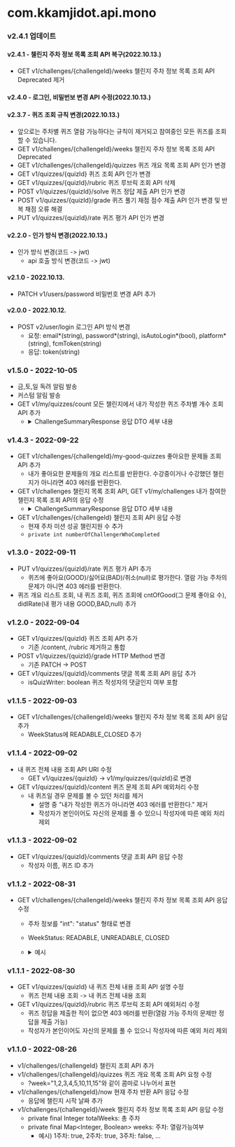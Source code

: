 # com.kkamjidot.api.mono
### v2.4.1 업데이트
#### v2.4.1 - 챌린지 주차 정보 목록 조회 API 복구(2022.10.13.)
- GET v1/challenges/{challengeId}/weeks 챌린지 주차 정보 목록 조회 API Deprecated 제거
#### v2.4.0 - 로그인, 비밀번보 변경 API 수정(2022.10.13.)
#### v2.3.7 - 퀴즈 조회 규칙 변경(2022.10.13.)
- 앞으로는 주차별 퀴즈 열람 가능하다는 규칙이 제거되고 참여중인 모든 퀴즈를 조회할 수 있습니다.
- GET v1/challenges/{challengeId}/weeks 챌린지 주차 정보 목록 조회 API Deprecated
- GET v1/challenges/{challengeId}/quizzes 퀴즈 개요 목록 조회 API 인가 변경
- GET v1/quizzes/{quizId} 퀴즈 조회 API 인가 변경
- GET v1/quizzes/{quizId}/rubric 퀴즈 루브릭 조회 API 삭제
- POST v1/quizzes/{quizId}/solve 퀴즈 정답 제출 API 인가 변경
- POST v1/quizzes/{quizId}/grade 퀴즈 풀기 채점 점수 제출 API 인가 변경 및 반복 채점 오류 해결
- PUT v1/quizzes/{quizId}/rate 퀴즈 평가 API 인가 변경
#### v2.2.0 - 인가 방식 변경(2022.10.13.)
- 인가 방식 변경(코드 -> jwt)
  - api 호출 방식 변경(코드 -> jwt)
#### v2.1.0 - 2022.10.13.
- PATCH v1/users/password 비밀번호 변경 API 추가
#### v2.0.0 - 2022.10.12.
- POST v2/user/login 로그인 API 방식 변경
  - 요청: email*(string), password*(string), isAutoLogin*(bool), platform*(string), fcmToken(string)
  - 응답: token(string)

### v1.5.0 - 2022-10-05
- 금,토,일 독려 알림 발송
- 커스텀 알림 발송
- GET v1/my/quizzes/count 모든 챌린지에서 내가 작성한 퀴즈 주차별 개수 조회 API 추가
  - <details  markdown="1">
    <summary>ChallengeSummaryResponse 응답 DTO 세부 내용</summary>

    ```
    [
      {
        "week": 1,
        "count": 4
      },
      {
        "week": 2,
        "count": 3
      },
      {
        "week": 3,
        "count": 2
      },
      {
        "week": 4,
        "count": 1
      }
    ]
    ```
    </details>

### v1.4.3 - 2022-09-22
- GET v1/challenges/{challengeId}/my-good-quizzes 좋아요한 문제들 조회 API 추가
  - 내가 좋아요한 문제들의 개요 리스트를 반환한다. 수강중이거나 수강했던 챌린지가 아니라면 403 에러를 반환한다.
- GET v1/challenges 챌린지 목록 조회 API, GET v1/my/challenges 내가 참여한 챌린지 목록 조회 API의 응답 수정
  - <details  markdown="1">
    <summary>ChallengeSummaryResponse 응답 DTO 세부 내용</summary>

    ```
    @Schema(description = "현재 주차 미션 성공 챌린지원 수") private int numberOfChallengerWhoCompleted;@Schema(description = "챌린지 ID") private final Long challengeId;
    @Schema(description = "챌린지 제목") private final String title;
    @Schema(description = "챌린지가 진행되는 주차 수") private final Integer totalWeeks;
    @Schema(description = "주차별 최소 제출 문제 수") private final Integer minNumOfQuizzesByWeek;
    @Schema(description = "챌린지 참가비(없으면 0)") private final Integer cost;
    @Schema(description = "대상 대학") private final String university;
    @Schema(description = "대상 학과") private final String department;
    @Schema(description = "교수명") private final String professorName;
    @Schema(description = "챌린지 기수") private final Integer chapter;
    @Schema(description = "챌린지 대상") private final String target;
    @Schema(description = "챌린지 시작일시") private final LocalDateTime startDate;
    @Schema(description = "챌린지 종료일시") private final LocalDateTime endDate;
    @Schema(description = "신청시작일시") private final LocalDateTime applicationStartDate;
    @Schema(description = "신청종료일시") private final LocalDateTime applicationEndDate;
    @Schema(description = "챌린지 이미지 경로") private final String imageUrl;
    @Schema(description = "챌린지 신청 상태") private ApplicationStatus applicationStatus;
    ```
    </details>
- GET v1/challenges/{challengeId} 챌린지 조회 API 응답 수정
  - 현재 주차 미션 성공 챌린지원 수 추가
  - ```private int numberOfChallengerWhoCompleted```


### v1.3.0 - 2022-09-11
- PUT v1/quizzes/{quizId}/rate 퀴즈 평가 API 추가
  - 퀴즈에 좋아요(GOOD)/싫어요(BAD)/취소(null)로 평가한다. 열람 가능 주차의 문제가 아니면 403 에러를 반환한다.
- 퀴즈 개요 리스트 조회, 내 퀴즈 조회, 퀴즈 조회에 cntOfGood(그 문제 좋아요 수), didIRate(내 평가 내용 GOOD,BAD,null) 추가


### v1.2.0 - 2022-09-04
- GET v1/quizzes/{quizId} 퀴즈 조회 API 추가
  - 기존 /content, /rubric 제거하고 통합
- POST v1/quizzes/{quizId}/grade HTTP Method 변경
  - 기존 PATCH -> POST
- GET v1/quizzes/{quizId}/comments 댓글 목록 조회 API 응답 추가
  - isQuizWriter: boolean 퀴즈 작성자의 댓글인지 여부 포함

### v1.1.5 - 2022-09-03
- GET v1/challenges/{challengeId}/weeks 챌린지 주차 정보 목록 조회 API 응답 추가
  - WeekStatus에 READABLE_CLOSED 추가

### v1.1.4 - 2022-09-02
- 내 퀴즈 전체 내용 조회 API URI 수정
  - GET v1/quizzes/{quizId} -> v1/my/quizzes/{quizId}로 변경
- GET v1/quizzes/{quizId}/content 퀴즈 문제 조회 API 예외처리 수정
  - 내 퀴즈일 경우 문제를 볼 수 있던 처리를 제거
    - 설명 중 "내가 작성한 퀴즈가 아니라면 403 에러를 반환한다." 제거
    - 작성자가 본인이어도 자신의 문제를 풀 수 있으니 작성자에 따른 예외 처리 제외


### v1.1.3 - 2022-09-02
- GET v1/quizzes/{quizId}/comments 댓글 조회 API 응답 수정
  - 작성자 이름, 퀴즈 ID 추가

### v1.1.2 - 2022-08-31
- GET v1/challenges/{challengeId}/weeks 챌린지 주차 정보 목록 조회 API 응답 수정
  - 주차 정보를 "int": "status" 형태로 변경
  - WeekStatus: READABLE, UNREADABLE, CLOSED
  - <details  markdown="1">
    <summary>예시</summary>
    
    ```
    {
      "challengeId": 1,
      "totalWeeks": 14,
      "weeks": {
        "1": "READABLE",
        "2": "UNREADABLE",
        "3": "UNREADABLE",
        "4": "READABLE",
        "5": "CLOSED",
        "6": "CLOSED",
        "7": "CLOSED",
        "8": "CLOSED",
        "9": "CLOSED",
        "10": "CLOSED",
        "11": "CLOSED",
        "12": "CLOSED",
        "13": "CLOSED",
        "14": "CLOSED"
      }
    }
    ```
    </details>

### v1.1.1 - 2022-08-30
- GET v1/quizzes/{quizId} 내 퀴즈 전체 내용 조회 API 설명 수정
  - 퀴즈 전체 내용 조회 -> 내 퀴즈 전체 내용 조회
- GET v1/quizzes/{quizId}/rubric 퀴즈 루브릭 조회 API 예외처리 수정
  - 퀴즈 정답을 제출한 적이 없으면 403 에러를 반환(열람 가능 주차의 문제만 정답을 제출 가능)
  - 작성자가 본인이어도 자신의 문제를 풀 수 있으니 작성자에 따른 예외 처리 제외

### v1.1.0 - 2022-08-26
- v1/challenges/{challengeId} 챌린지 조회 API 추가
- v1/challenges/{challengeId}/quizzes 퀴즈 개요 목록 조회 API 요청 수정
  - ?week="1,2,3,4,5,10,11,15"와 같이 콤마로 나누어서 표현
- v1/challenges/{challengeId}/now 현재 주차 반환 API 응답 수정
  - 응답에 챌린지 시작 날짜 추가
- v1/challenges/{challengeId}/week 챌린지 주차 정보 목록 조회 API 응답 수정
  - private final Integer totalWeeks: 총 주차
  - private final Map<Integer, Boolean> weeks: 주차: 열람가능여부
    - 예시) 1주차: true, 2주차: true, 3주차: false, ...
